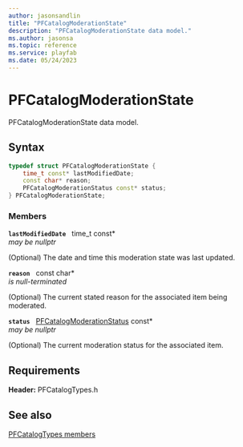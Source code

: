 ```yaml
---
author: jasonsandlin
title: "PFCatalogModerationState"
description: "PFCatalogModerationState data model."
ms.author: jasonsa
ms.topic: reference
ms.service: playfab
ms.date: 05/24/2023
---
```


# PFCatalogModerationState  

PFCatalogModerationState data model.  

## Syntax  
  
```cpp
typedef struct PFCatalogModerationState {  
    time_t const* lastModifiedDate;  
    const char* reason;  
    PFCatalogModerationStatus const* status;  
} PFCatalogModerationState;  
```
  
### Members  
  
**`lastModifiedDate`** &nbsp; time_t const*  
*may be nullptr*  
  
(Optional) The date and time this moderation state was last updated.
  
**`reason`** &nbsp; const char*  
*is null-terminated*  
  
(Optional) The current stated reason for the associated item being moderated.
  
**`status`** &nbsp; [PFCatalogModerationStatus](../enums/pfcatalogmoderationstatus.md) const*  
*may be nullptr*  
  
(Optional) The current moderation status for the associated item.
  
  
## Requirements  
  
**Header:** PFCatalogTypes.h
  
## See also  
[PFCatalogTypes members](../pfcatalogtypes_members.md)  

  
  
